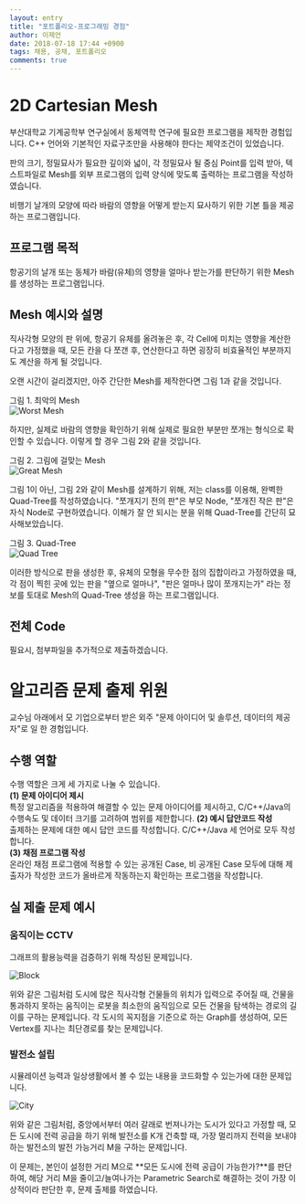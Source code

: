 ```yaml
---
layout: entry
title: "포트폴리오-프로그래밍 경험"
author: 이제언
date: 2018-07-18 17:44 +0900
tags: 채용, 공채, 포트폴리오
comments: true
--- 
```


# 2D Cartesian Mesh

부산대학교 기계공학부 연구실에서 동체역학 연구에 필요한 프로그램을 제작한 경험입니다. C++ 언어와 기본적인 자료구조만을 사용해야 한다는 제약조건이 있었습니다.

판의 크기, 정밀묘사가 필요한 깊이와 넓이, 각 정밀묘사 될 중심 Point를 입력 받아, 텍스트파일로 Mesh를 외부 프로그램의 입력 양식에 맞도록 출력하는 프로그램을 작성하였습니다.

비행기 날개의 모양에 따라 바람의 영향을 어떻게 받는지 묘사하기 위한 기본 틀을 제공하는 프로그램입니다.

## 프로그램 목적

항공기의 날개 또는 동체가 바람(유체)의 영향을 얼마나 받는가를 판단하기 위한 Mesh를 생성하는 프로그램입니다.



## Mesh 예시와 설명

직사각형 모양의 판 위에, 항공기 유체를 올려놓은 후, 각 Cell에 미치는 영향을 계산한다고 가정했을 때, 모든 칸을 다 쪼갠 후, 연산한다고 하면 굉장히 비효율적인 부분까지도 계산을 하게 될 것입니다.

오랜 시간이 걸리겠지만, 아주 간단한 Mesh를 제작한다면 그림 1과 같을 것입니다.



그림 1. 최악의 Mesh  
![Worst Mesh](https://zemalee.github.io/images/scan/MESHMESH.PNG)

하지만, 실제로 바람의 영향을 확인하기 위해 실제로 필요한 부분만 쪼개는 형식으로 확인할 수 있습니다. 이렇게 할 경우 그림 2와 같을 것입니다.


그림 2. 그림에 걸맞는 Mesh  
![Great Mesh](https://zemalee.github.io/images/scan/MESH.PNG)



그림 1이 아닌, 그림 2와 같이 Mesh를 설계하기 위해, 저는 class를 이용해, 완벽한 Quad-Tree를 작성하였습니다. "쪼개지기 전의 판"은 부모 Node, "쪼개진 작은 판"은 자식 Node로 구현하였습니다. 이해가 잘 안 되시는 분을 위해 Quad-Tree를 간단히 묘사해보았습니다.






그림 3. Quad-Tree  
![Quad Tree](https://zemalee.github.io/images/scan/QUADTREE.PNG)

이러한 방식으로 판을 생성한 후, 유체의 모형을 무수한 점의 집합이라고 가정하였을 때, 각 점이 찍힌 곳에 있는 판을 "옆으로 얼마나", "판은 얼마나 많이 쪼개지는가" 라는 정보를 토대로 Mesh의 Quad-Tree 생성을 하는 프로그램입니다.

## 전체 Code

필요시, 첨부파일을 추가적으로 제출하겠습니다.



# 알고리즘 문제 출제 위원

교수님 아래에서 모 기업으로부터 받은 외주 "문제 아이디어 및 솔루션, 데이터의 제공자"로 일 한 경험입니다.

## 수행 역할

수행 역할은 크게 세 가지로 나눌 수 있습니다.  
**(1) 문제 아이디어 제시**  
    특정 알고리즘을 적용하여 해결할 수 있는 문제 아이디어를 제시하고, C/C++/Java의 수행속도 및 데이터 크기를 고려하여 범위를 제한합니다.
**(2) 예시 답안코드 작성**  
    출제하는 문제에 대한 예시 답안 코드를 작성합니다. C/C++/Java 세 언어로 모두 작성합니다.  
**(3) 채점 프로그램 작성**  
    온라인 채점 프로그램에 적용할 수 있는 공개된 Case, 비 공개된 Case 모두에 대해 제출자가 작성한 코드가 올바르게 작동하는지 확인하는 프로그램을 작성합니다.    

## 실 제출 문제 예시

### 움직이는 CCTV

그래프의 활용능력을 검증하기 위해 작성된 문제입니다.

![Block](https://zemalee.github.io/images/Algorithm/block.PNG)

위와 같은 그림처럼 도시에 많은 직사각형 건물들의 위치가 입력으로 주어질 때, 건물을 통과하지 못하는 움직이는 로봇을 최소한의 움직임으로 모든 건물을 탐색하는 경로의 길이를 구하는 문제입니다. 각 도시의 꼭지점을 기준으로 하는 Graph를 생성하여, 모든 Vertex를 지나는 최단경로를 찾는 문제입니다.


### 발전소 설립

시뮬레이션 능력과 일상생활에서 볼 수 있는 내용을 코드화할 수 있는가에 대한 문제입니다.

![City](https://zemalee.github.io/images/Algorithm/city.PNG)

위와 같은 그림처럼, 중앙에서부터 여러 갈래로 번져나가는 도시가 있다고 가정할 때, 모든 도시에 전력 공급을 하기 위해 발전소를 K개 건축할 때, 가장 멀리까지 전력을 보내야하는 발전소의 발전 가능거리 M을 구하는 문제입니다.

이 문제는, 본인이 설정한 거리 M으로 **모든 도시에 전력 공급이 가능한가?**를 판단하여, 해당 거리 M을 줄이고/늘여나가는 Parametric Search로 해결하는 것이 가장 이상적이라 판단한 후, 문제 출제를 하였습니다.